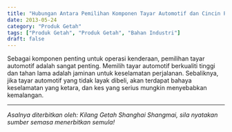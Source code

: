 ```yaml
---
title: "Hubungan Antara Pemilihan Komponen Tayar Automotif dan Cincin Pengedap Jenis V"
date: 2013-05-24
category: "Produk Getah"
tags: ["Produk Getah", "Produk Getah", "Bahan Industri"]
draft: false
---
```


Sebagai komponen penting untuk operasi kenderaan, pemilihan tayar automotif adalah sangat penting. Memilih tayar automotif berkualiti tinggi dan tahan lama adalah jaminan untuk keselamatan perjalanan. Sebaliknya, jika tayar automotif yang tidak layak dibeli, akan terdapat bahaya keselamatan yang ketara, dan kes yang serius mungkin menyebabkan kemalangan.

---

*Asalnya diterbitkan oleh: Kilang Getah Shanghai Shangmai, sila nyatakan sumber semasa menerbitkan semula!*